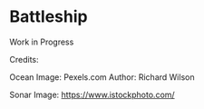 # Battleship
Work in Progress

Credits:

Ocean Image: Pexels.com Author: Richard Wilson

Sonar Image: https://www.istockphoto.com/
